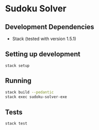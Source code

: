 # Sudoku Solver


## Development Dependencies

 - Stack (tested with version 1.5.1)


## Setting up development

`stack setup`


## Running

```bash
stack build --pedantic
stack exec sudoku-solver-exe
```


## Tests

```bash
stack test
```
